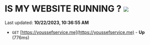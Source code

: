 # IS MY WEBSITE RUNNING ? [![](https://img.shields.io/static/v1?label=Sponsor&message=%E2%9D%A4&logo=GitHub&color=%23fe8e86)](https://github.com/sponsors/<username>)

Last updated: **10/22/2023, 10:36:55 AM**

- `GET` [https://youssefservice.me](https://youssefservice.me) - **Up** (776ms)

